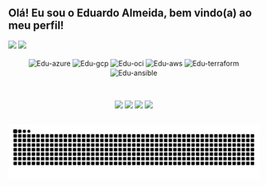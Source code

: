 ## Olá! Eu sou o Eduardo Almeida, bem vindo(a) ao meu perfil!

<div>
  <img height="180em" src="https://github-readme-stats.vercel.app/api?username=eduardoalmeidaf&show_icons=true&theme=transparent&include_all_commits=true&count_private=true&locale=pt-br"/>
  <img height="180em" src="https://github-readme-stats.vercel.app/api/top-langs/?username=eduardoalmeidaf&card_width=240&layout=compact&langs_count=8&theme=transparent&size_weight=0.5&count_weight=0.5&locale=pt-br"/>
</div>

<div align="center" style="display: inline_block"><br>
  <img align="center" alt="Edu-azure" height="30" width="40" src="https://cdn.jsdelivr.net/gh/devicons/devicon@latest/icons/azure/azure-original.svg">
  <img align="center" alt="Edu-gcp" height="30" width="40" src="https://cdn.jsdelivr.net/gh/devicons/devicon@latest/icons/googlecloud/googlecloud-original.svg">
  <img align="center" alt="Edu-oci" height="30" width="40" src="https://cdn.jsdelivr.net/gh/devicons/devicon@latest/icons/oracle/oracle-original.svg"/>
  <img align="center" alt="Edu-aws" height="30" width="40" src="https://cdn.jsdelivr.net/gh/devicons/devicon@latest/icons/amazonwebservices/amazonwebservices-original-wordmark.svg">
  <img align="center" alt="Edu-terraform" height="30" width="40" src="https://cdn.jsdelivr.net/gh/devicons/devicon@latest/icons/terraform/terraform-original.svg">
  <img align="center" alt="Edu-ansible" height="30" width="40" src="https://cdn.jsdelivr.net/gh/devicons/devicon@latest/icons/ansible/ansible-original.svg">
</div>
  
  ##
 
<div align="center" style="display: inline_block"><br>
  <a href = "mailto:eduardoalmeida15499@gmail.com" target="_blank"><img src="https://img.shields.io/badge/Gmail-D14836?style=for-the-badge&logo=gmail&logoColor=white" target="_blank"></a>
  <a href="https://www.linkedin.com/in/eduardo-almeidafilho" target="_blank"><img src="https://img.shields.io/badge/LinkedIn-0077B5?style=for-the-badge&logo=linkedin&logoColor=white" target="_blank"></a> 
  <a href="https://www.twitch.tv/<minhaconta>" target="_blank"><img src="https://img.shields.io/badge/Medium-12100E?style=for-the-badge&logo=medium&logoColor=white" target="_blank"></a>
  <a href="https://discord.gg/<minhaconta>" target="_blank"><img src="https://img.shields.io/badge/Discord-7289DA?style=for-the-badge&logo=discord&logoColor=white" target="_blank"></a> 
</div>

##

![Snake animation](https://github.com/eduardoalmeidaf/eduardoalmeidaf/blob/output/github-contribution-grid-snake.svg)
